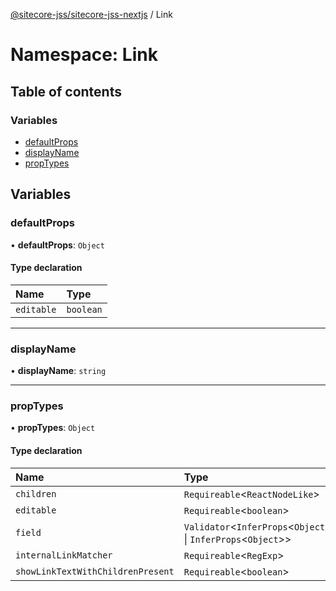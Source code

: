 [@sitecore-jss/sitecore-jss-nextjs](../README.md) / Link

# Namespace: Link

## Table of contents

### Variables

- [defaultProps](Link.md#defaultprops)
- [displayName](Link.md#displayname)
- [propTypes](Link.md#proptypes)

## Variables

### defaultProps

• **defaultProps**: `Object`

#### Type declaration

| Name | Type |
| :------ | :------ |
| `editable` | `boolean` |

___

### displayName

• **displayName**: `string`

___

### propTypes

• **propTypes**: `Object`

#### Type declaration

| Name | Type |
| :------ | :------ |
| `children` | `Requireable`<`ReactNodeLike`\> |
| `editable` | `Requireable`<`boolean`\> |
| `field` | `Validator`<`InferProps`<`Object`\> \| `InferProps`<`Object`\>\> |
| `internalLinkMatcher` | `Requireable`<`RegExp`\> |
| `showLinkTextWithChildrenPresent` | `Requireable`<`boolean`\> |

